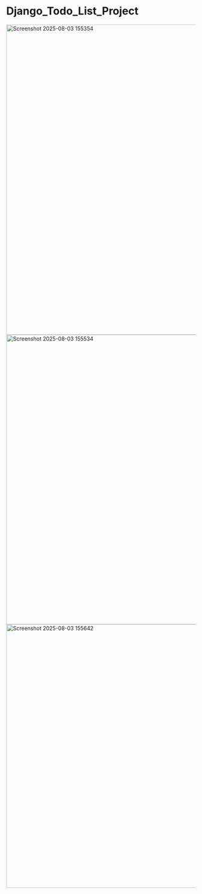 # Django_Todo_List_Project

<img width="1403" height="825" alt="Screenshot 2025-08-03 155354" src="https://github.com/user-attachments/assets/32ecea7d-0642-49f3-8df6-f3a476bdf413" />

<img width="1337" height="770" alt="Screenshot 2025-08-03 155534" src="https://github.com/user-attachments/assets/f7c1e25b-c097-4fdb-8247-c534e857a470" />

<img width="1042" height="701" alt="Screenshot 2025-08-03 155642" src="https://github.com/user-attachments/assets/6daaca6e-f453-48e4-ad63-2efb15f28316" />


